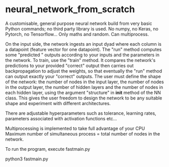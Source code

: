 # neural_network_from_scratch
A customisable, general purpose neural network build from very basic Python commands; no third party library is used. No numpy, no Keras, no Pytorch, no Tensorflow...  Only maths and random. Can multiprocess. 

On the input side, the network ingests an input dyad where each column is a datapoint (feature vector for one datapoint). The "run" method computes some "predicted " outputs according to your inputs and the parameters in the network. 
To train, use the "train" method. It compares the network's predictions to your provided "correct" output then carries out backpropagation to adjust the weights, so that eventually the "run" method can output exactly your "correct" outputs. The user must define the shape of the network: the number of nodes in the input layer, the number of nodes in the output layer, the number of hidden layers and the number of nodes in each hidden layer, using the argument "structure" in __init__ method of the NN class. This gives the user freedom to design the network to be any suitable shape and experiment with different architectures. 

There are adjustable hyperparameters such as tolerance, learning rates, parameters associated with activation functions etc... 

Multiprocessing is implemented to take full advantage of your CPU
Maximum number of simultaneous process = total number of nodes in the network. 

To run the program, execute fastmain.py

python3 fastmain.py

